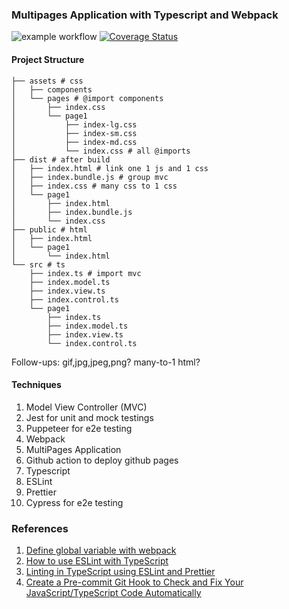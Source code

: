 ### Multipages Application with Typescript and Webpack

![example workflow](https://github.com/zcemycl/webpack-ts-mpa-example/actions/workflows/main.yml/badge.svg) [![Coverage Status](https://coveralls.io/repos/github/zcemycl/webpack-ts-mpa-example/badge.svg?branch=main)](https://coveralls.io/github/zcemycl/webpack-ts-mpa-example?branch=main)

#### Project Structure

```
├── assets # css
│   ├── components
│   └── pages # @import components
│       ├── index.css
│       └── page1
│           ├── index-lg.css
│           ├── index-sm.css
│           ├── index-md.css
│           └── index.css # all @imports
├── dist # after build
│   ├── index.html # link one 1 js and 1 css
│   ├── index.bundle.js # group mvc
│   ├── index.css # many css to 1 css
│   └── page1
│       ├── index.html
│       ├── index.bundle.js
│       └── index.css
├── public # html
│   ├── index.html
│   └── page1
│       └── index.html
└── src # ts
    ├── index.ts # import mvc
    ├── index.model.ts
    ├── index.view.ts
    ├── index.control.ts
    └── page1
        ├── index.ts
        ├── index.model.ts
        ├── index.view.ts
        └── index.control.ts
```

Follow-ups: gif,jpg,jpeg,png? many-to-1 html?

#### Techniques

1. Model View Controller (MVC)
2. Jest for unit and mock testings
3. Puppeteer for e2e testing
4. Webpack
5. MultiPages Application
6. Github action to deploy github pages
7. Typescript
8. ESLint
9. Prettier
10. Cypress for e2e testing

### References

1. [Define global variable with webpack](https://stackoverflow.com/questions/37656592/define-global-variable-with-webpack)
2. [How to use ESLint with TypeScript](https://khalilstemmler.com/blogs/typescript/eslint-for-typescript/)
3. [Linting in TypeScript using ESLint and Prettier](https://blog.logrocket.com/linting-typescript-eslint-prettier/)
4. [Create a Pre-commit Git Hook to Check and Fix Your JavaScript/TypeScript Code Automatically](https://javascript.plainenglish.io/create-a-pre-commit-git-hook-to-check-and-fix-your-javascript-typescript-code-b04de61834bd)
